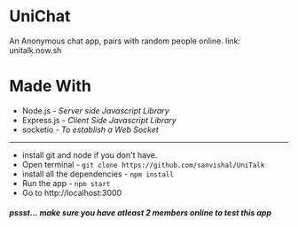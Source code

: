 # UniChat

An Anonymous chat app, pairs with random people online.
link: unitalk.now.sh

# Made With

- Node.js - _Server side Javascript Library_
- Express.js - _Client Side Javascript Library_
- socketio - _To establish a Web Socket_

---

- install git and node if you don't have.
- Open terminal - `git clone https://github.com/sanvishal/UniTalk`
- install all the dependencies - `npm install`
- Run the app - `npm start`
- Go to http://localhost:3000

##### pssst... make sure you have atleast 2 members online to test this app
